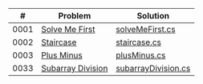 |  #  | Problem       | Solution |
| :-: | ------------- | -------- |
| 0001 | [Solve Me First](https://www.hackerrank.com/challenges/solve-me-first/problem?isFullScreen=truehttps://leetcode.com/problems/two-sum/) | [solveMeFirst.cs](./algorithms/01_solveMeFirst/Program.cs) |
| 0002 | [Staircase](https://www.hackerrank.com/challenges/staircase/problem?isFullScreen=true) | [staircase.cs](./algorithms/stairCase/Program.cs) |
| 0003 | [Plus Minus](https://www.hackerrank.com/challenges/plus-minus/problem) | [plusMinus.cs](./algorithms/plusMinus/Program.cs) |
| 0033 | [Subarray Division](https://www.hackerrank.com/challenges/the-birthday-bar/problem) | [subarrayDivision.cs](./algorithms/33_Subarray_Division/subarrayDivision.cs) |
